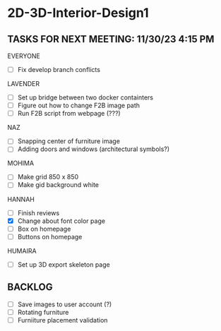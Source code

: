 # 2D-3D-Interior-Design1
TASKS FOR NEXT MEETING: 11/30/23 4:15 PM
-----
EVERYONE
- [ ] Fix develop branch conflicts
      
LAVENDER
- [ ] Set up bridge between two docker containters
- [ ] Figure out how to change F2B image path
- [ ] Run F2B script from webpage (???)

NAZ
- [ ] Snapping center of furniture image
- [ ] Adding doors and windows (architectural symbols?)
      
MOHIMA
- [ ] Make grid 850 x 850
- [ ] Make gid background white

HANNAH
- [ ] Finish reviews
- [X] Change about font color page
- [ ] Box on homepage
- [ ] Buttons on homepage

HUMAIRA
- [ ] Set up 3D export skeleton page

BACKLOG
----
- [ ] Save images to user account (?)
- [ ] Rotating furniture
- [ ] Furniiture placement validation
